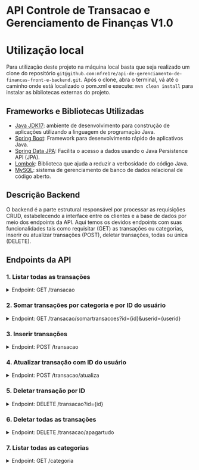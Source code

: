 # API Controle de Transacao e Gerenciamento de Finanças V1.0

# Utilização local
Para utilização deste projeto na máquina local basta que seja realizado um clone do repositório `git@github.com:mfre1re/api-de-gerenciamento-de-financas-front-e-backend.git`. 
Após o clone, abra o terminal, vá até o caminho onde está localizado o pom.xml e execute: `mvn clean install` para instalar as bibliotecas externas do projeto.

## Frameworks e Bibliotecas Utilizadas
- [Java JDK17](https://www.oracle.com/java/technologies/javase/jdk17-archive-downloads.html): ambiente de desenvolvimento para construção de aplicações utilizando a linguagem de programação Java.
- [Spring Boot](https://spring.io/projects/spring-boot): Framework para desenvolvimento rápido de aplicativos Java.
- [Spring Data JPA](https://spring.io/projects/spring-data-jpa): Facilita o acesso a dados usando o Java Persistence API (JPA).
- [Lombok](https://projectlombok.org/): Biblioteca que ajuda a reduzir a verbosidade do código Java.
- [MySQL](https://www.mysql.com/downloads/): sistema de gerenciamento de banco de dados relacional de código aberto.

## Descrição Backend
O backend é a parte estrutural responsável por processar as requisições CRUD, estabelecendo a interface entre os clientes e a base de dados por meio dos endpoints da API. Aqui temos os devidos endpoints com suas funcionalidades tais como requisitar (GET) as transações ou categorias, inserir ou atualizar transações (POST), deletar transações, todas ou única (DELETE). 

## Endpoints da API

### 1. Listar todas as transações
<details><summary>Endpoint: GET  /transacao </summary>(http://localhost:8080/transacao): Retorna todas as transações cadastradas.</details>

### 2. Somar transações por categoria e por ID do usuário
<details><summary>Endpoint: GET  /transacao/somartransacoes?id={id}&userid={userid}</summary>(http://localhost:8080/transacao/somartransacoes?id=5&userid=2): Retorna a soma dos valores de transações para uma categoria específica.
  
![image](https://github.com/mfre1re/api-de-gerenciamento-de-financas-front-e-backend/assets/88170132/9cb79070-5956-49a5-9bac-ec98185ee978)
</details>

### 3. Inserir transações
<details><summary>Endpoint: POST  /transacao </summary>(http://localhost:8080/transacao): Insere uma ou mais transações na base de dados.
  
![image](https://github.com/mfre1re/api-de-gerenciamento-de-financas-front-e-backend/assets/88170132/0ab36438-e547-4ccb-b760-26544f89b3b4)
</details>

### 4. Atualizar transação com ID do usuário
<details><summary>Endpoint: POST  /transacao/atualiza </summary>(http://localhost:8080/transacao/atualiza): Atualiza uma transação existente com base no ID do usuario.
  
![image](https://github.com/mfre1re/api-de-gerenciamento-de-financas-front-e-backend/assets/88170132/1a9703c4-cdc4-46bb-b1cc-1c2b322fde82)
</details>

### 5. Deletar transação por ID
<details><summary>Endpoint: DELETE  /transacao?id={id}</summary>(http://localhost:8080/transacao?id=87): Deleta uma transação usando o ID fornecido.
  
![image](https://github.com/mfre1re/api-de-gerenciamento-de-financas-front-e-backend/assets/88170132/da2a8bc2-7a38-41db-af6e-31c4123d9e0d)
</details>

### 6. Deletar todas as transações
<details><summary>Endpoint: DELETE  /transacao/apagartudo</summary>(http://localhost:8080/transacao/apagartudo): Deleta todas as transações da base de dados.
  
![image](https://github.com/mfre1re/api-de-gerenciamento-de-financas-front-e-backend/assets/88170132/e955d295-ecba-49cc-aa76-e11b4967cecb)
</details>

### 7. Listar todas as categorias
<details><summary>Endpoint: GET  /categoria</summary>(http://localhost:8080/categoria): Retorna todas as categorias cadastradas.
  
![image](https://github.com/mfre1re/api-de-gerenciamento-de-financas-front-e-backend/assets/88170132/681c7431-7665-4c1a-ac05-f3b873776323)
</details>

